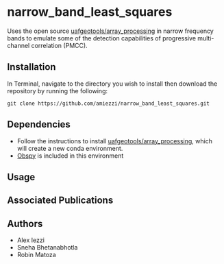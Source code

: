 # narrow_band_least_squares
Uses the open source [uafgeotools/array_processing](https://github.com/uafgeotools/array_processing) in narrow frequency bands to emulate some of the detection capabilities of progressive multi-channel correlation (PMCC). 

## Installation
In Terminal, navigate to the directory you wish to install then download the repository by running the following:
```
git clone https://github.com/amiezzi/narrow_band_least_squares.git
```

## Dependencies
- Follow the instructions to install [uafgeotools/array_processing](https://github.com/uafgeotools/array_processing), which will create a new conda environment. 
- [Obspy](https://docs.obspy.org/) is included in this environment

## Usage

## Associated Publications

## Authors
- Alex Iezzi 
- Sneha Bhetanabhotla 
- Robin Matoza 
